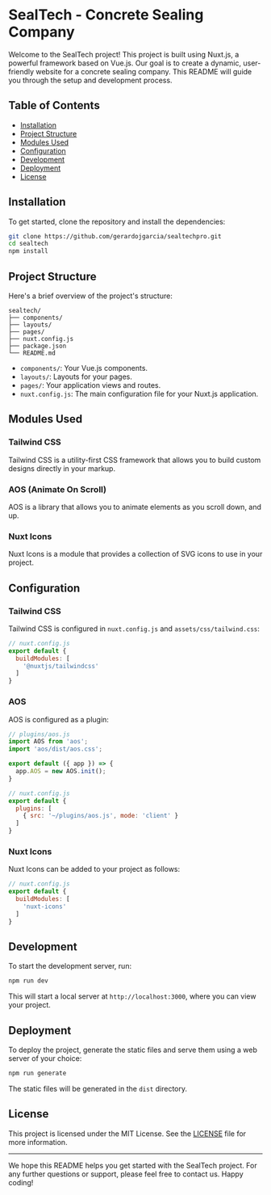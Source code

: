 
# SealTech - Concrete Sealing Company

Welcome to the SealTech project! This project is built using Nuxt.js, a powerful framework based on Vue.js. Our goal is to create a dynamic, user-friendly website for a concrete sealing company. This README will guide you through the setup and development process.

## Table of Contents
- [Installation](#installation)
- [Project Structure](#project-structure)
- [Modules Used](#modules-used)
- [Configuration](#configuration)
- [Development](#development)
- [Deployment](#deployment)
- [License](#license)

## Installation

To get started, clone the repository and install the dependencies:

```bash
git clone https://github.com/gerardojgarcia/sealtechpro.git
cd sealtech
npm install
```

## Project Structure

Here's a brief overview of the project's structure:

```
sealtech/
├── components/
├── layouts/
├── pages/
├── nuxt.config.js
├── package.json
└── README.md   
```


- `components/`: Your Vue.js components.
- `layouts/`: Layouts for your pages.
- `pages/`: Your application views and routes.
- `nuxt.config.js`: The main configuration file for your Nuxt.js application.

## Modules Used

### Tailwind CSS

Tailwind CSS is a utility-first CSS framework that allows you to build custom designs directly in your markup.

### AOS (Animate On Scroll)

AOS is a library that allows you to animate elements as you scroll down, and up.

### Nuxt Icons

Nuxt Icons is a module that provides a collection of SVG icons to use in your project.

## Configuration

### Tailwind CSS

Tailwind CSS is configured in `nuxt.config.js` and `assets/css/tailwind.css`:

```javascript
// nuxt.config.js
export default {
  buildModules: [
    '@nuxtjs/tailwindcss'
  ]
}
```

### AOS

AOS is configured as a plugin:

```javascript
// plugins/aos.js
import AOS from 'aos';
import 'aos/dist/aos.css';

export default ({ app }) => {
  app.AOS = new AOS.init();
}

// nuxt.config.js
export default {
  plugins: [
    { src: '~/plugins/aos.js', mode: 'client' }
  ]
}
```

### Nuxt Icons

Nuxt Icons can be added to your project as follows:

```javascript
// nuxt.config.js
export default {
  buildModules: [
    'nuxt-icons'
  ]
}
```

## Development

To start the development server, run:

```bash
npm run dev
```

This will start a local server at `http://localhost:3000`, where you can view your project.

## Deployment

To deploy the project, generate the static files and serve them using a web server of your choice:

```bash
npm run generate
```

The static files will be generated in the `dist` directory.

## License

This project is licensed under the MIT License. See the [LICENSE](LICENSE) file for more information.

---

We hope this README helps you get started with the SealTech project. For any further questions or support, please feel free to contact us. Happy coding!
